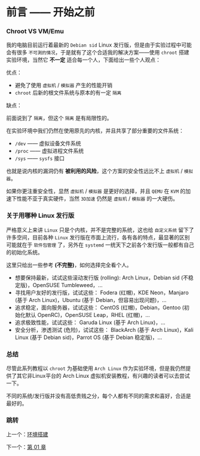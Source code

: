 # 前言 —— 开始之前

### Chroot VS VM/Emu

我的电脑目前运行着最新的 `Debian sid`
Linux 发行版，但是由于实验过程中可能会有很多
`不可測的情况`，于是就有了这个合适我的解决方案——使用
`chroot` 搭建实验环境，当然它
**不一定**
适合每一个人，下面给出一些个人观点：

优点：

- 避免了使用 `虚拟机` / `模拟器` 产生的性能开销
- `chroot` 后新的根文件系统与原本的有一定 `隔离`

缺点：

前面说到了 `隔离`，但这个
`隔离` 是有局限性的。

在实验环境中我们仍然在使用原先的内核，并且共享了部分重要的文件系统：

- `/dev`  —— 虚拟设备文件系统
- `/proc` —— 虚拟进程文件系统
- `/sys`  —— `sysfs` 接口

也就是说内核的漏洞仍有
**被利用的风险**，这个方案的安全性远比不上
`虚拟机` / `模拟器`。

如果你更注重安全性，显然 `虚拟机` / `模拟器`
是更好的选择，并且 `QEMU` 在 `KVM`
的加速下性能不亚于真实硬件，当然 `3D加速`
仍然是 `虚拟机` / `模拟器` 的一大硬伤。

### 关于用哪种 Linux 发行版

严格意义上来讲 `Linux`
只是个内核，并不是完整的系统，这也给
`自定义系统`
留下了许多空间，目前各种
`Linux` 发行版在市面上流行，各有各的特点，最显著的区别可能就在于
`软件包管理` 了，另外在 `systemd`
一统天下之前各个发行版一般都有自己的初始化系统。

这里只给出一些参考 **(不完整)**，如何选择完全看个人。

- 想要保持最新，试试这些滚动发行版 (rolling):
	Arch Linux，Debian sid (不稳定版)，OpenSUSE Tumbleweed，...
- 寻找用户友好的发行版，试试这些：
	Fodera (红帽)，KDE Neon，Manjaro (基于 Arch Linux)，Ubuntu (基于 Debian，但容易出现问题)，...
- 追求稳定，面向服务器，试试这些：
	CentOS (红帽)，Debian，Gentoo (初始化默认 OpenRC)，OpenSUSE Leap，RHEL (红帽)，...
- 追求极致性能，试试这些：
	Garuda Linux (基于 Arch Linux)，...
- 安全分析，渗透测试 (危险)，试试这些：
	BlackArch (基于 Arch Linux)，Kali Linux (基于 Debian sid)，Parrot OS (基于 Debian 稳定版)，...

### 总结

尽管此系列教程以 `chroot` 为基础使用 `Arch Linux`
作为实验环境，但是我仍然提供了其它非Linux平台的 Arch Linux
虚拟机安装教程，有兴趣的读者可以去尝试一下。

不同的系统/发行版并没有高低贵贱之分，每个人都有不同的需求和喜好，合适是最好的。

### 跳转

上一个：[环境搭建](https://github.com/supdrewin/linux-tutorials/blob/master/README.md)

下一个：[第 01 章](https://github.com/supdrewin/linux-tutorials/blob/master/ch-01.md)
